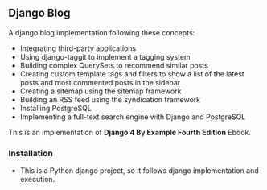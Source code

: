 ## Django Blog

A django blog implementation following these concepts:

- Integrating third-party applications
- Using django-taggit to implement a tagging system
- Building complex QuerySets to recommend similar posts
- Creating custom template tags and filters to show a list of the latest posts and most commented
posts in the sidebar
- Creating a sitemap using the sitemap framework
- Building an RSS feed using the syndication framework
- Installing PostgreSQL
- Implementing a full-text search engine with Django and PostgreSQL

This is an implementation of **Django 4 By Example Fourth Edition** Ebook.

### Installation
- This is a Python django project, so it follows django implementation and execution.


